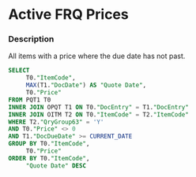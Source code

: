# Active FRQ Prices

### Description

All items with a price where the due date has not past.

```sql
SELECT
	 T0."ItemCode",
	 MAX(T1."DocDate") AS "Quote Date",
	 T0."Price" 
FROM PQT1 T0 
INNER JOIN OPQT T1 ON T0."DocEntry" = T1."DocEntry" 
INNER JOIN OITM T2 ON T0."ItemCode" = T2."ItemCode" 
WHERE T2."QryGroup63" = 'Y' 
AND T0."Price" <> 0 
AND T1."DocDueDate" >= CURRENT_DATE 
GROUP BY T0."ItemCode",
	 T0."Price" 
ORDER BY T0."ItemCode",
	 "Quote Date" DESC
```
